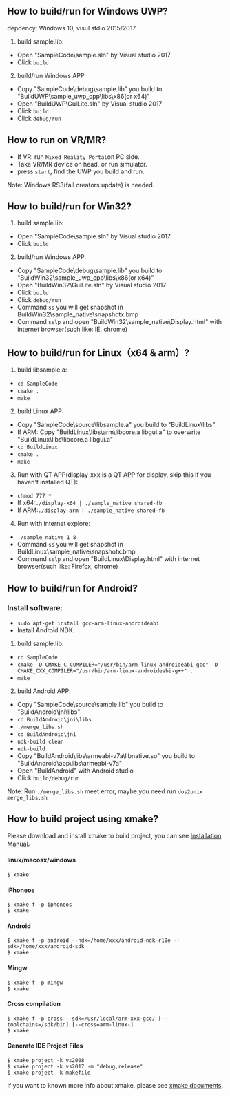 ## How to build/run for Windows UWP?
depdency: Windows 10, visul stdio 2015/2017

1. build sample.lib:
- Open "SampleCode\sample.sln" by Visual studio 2017
- Click `build` 

2. build/run Windows APP
- Copy "SampleCode\debug\sample.lib" you build to "BuildUWP\sample_uwp_cpp\libs\x86(or x64)"
- Open "BuildUWP\GuiLite.sln" by Visual studio 2017
- Click `build`
- Click `debug/run`

## How to run on VR/MR?
- If VR: run `Mixed Reality Portal`on PC side.
- Take VR/MR device on head, or run simulator.
- press `start`, find the UWP you build and run.

Note: Windows RS3(fall creators update) is needed.

## How to build/run for Win32?
1. build sample.lib:
- Open "SampleCode\sample.sln" by Visual studio 2017
- Click `build` 

2. build/run Windows APP:
- Copy "SampleCode\debug\sample.lib" you build to "BuildWin32\sample_uwp_cpp\libs\x86(or x64)"
- Open "BuildWin32\GuiLite.sln" by Visual studio 2017
- Click `build`
- Click `debug/run`
- Command `ss` you will get snapshot in BuildWin32\sample_native\snapshotx.bmp
- Command `sslp` and open "BuildWin32\sample_native\Display.html" with internet browser(such like: IE, chrome)

## How to build/run for Linux（x64 & arm）?
1. build libsample.a:
- `cd SampleCode`
- `cmake .`
- `make`

2. build Linux APP:
- Copy "SampleCode\source\libsample.a" you build to "BuildLinux\libs"
- If ARM: Copy "BuildLinux\libs\arm\libcore.a libgui.a" to overwrite "BuildLinux\libs\libcore.a libgui.a"
- `cd BuildLinux`
- `cmake .`
- `make`

3. Run with QT APP(display-xxx is a QT APP for display, skip this if you haven't installed QT):
- `chmod 777 *`
- If x64:`./display-x64 | ./sample_native shared-fb`
- If ARM:`./display-arm | ./sample_native shared-fb`

4. Run with internet explore:
- `./sample_native 1 8`
- Command `ss` you will get snapshot in BuildLinux\sample_native\snapshotx.bmp
- Command `sslp` and open "BuildLinux\Display.html" with internet browser(such like: Firefox, chrome)

## How to build/run for Android?
### Install software:
- `sudo apt-get install gcc-arm-linux-androideabi`
- Install Android NDK.

1. build sample.lib:
- `cd SampleCode`
- `cmake -D CMAKE_C_COMPILER="/usr/bin/arm-linux-androideabi-gcc" -D CMAKE_CXX_COMPILER="/usr/bin/arm-linux-androideabi-g++" .`
- `make`

2. build Android APP:
- Copy "SampleCode\source\sample.lib" you build to "BuildAndroid\jni\libs"
- `cd BuildAndroid\jni\libs`
- `./merge_libs.sh`
- `cd BuildAndroid\jni`
- `ndk-build clean`
- `ndk-build`
- Copy "BuildAndroid\libs\armeabi-v7a\libnative.so" you build to "BuildAndroid\app\libs\armeabi-v7a"
- Open "BuildAndroid" with Android studio
- Click `build/debug/run`

Note:
Run `./merge_libs.sh` meet error, maybe you need run `dos2unix merge_libs.sh`

## How to build project using xmake?

Please download and install xmake to build project, you can see [Installation Manual](http://xmake.io/#/home?id=installation)。

#### linux/macosx/windows

```console
$ xmake
```

#### iPhoneos

```console
$ xmake f -p iphoneos
$ xmake
```

#### Android

```console
$ xmake f -p android --ndk=/home/xxx/android-ndk-r10e --sdk=/home/xxx/android-sdk
$ xmake
```

#### Mingw

```console
$ xmake f -p mingw
$ xmake
```

#### Cross compilation

```console
$ xmake f -p cross --sdk=/usr/local/arm-xxx-gcc/ [--toolchains=/sdk/bin] [--cross=arm-linux-]
$ xmake
```

#### Generate IDE Project Files

```console
$ xmake project -k vs2008
$ xmake project -k vs2017 -m "debug,release"
$ xmake project -k makefile
```

If you want to known more info about xmake, please see [xmake documents](http://xmake.io/#/home).
